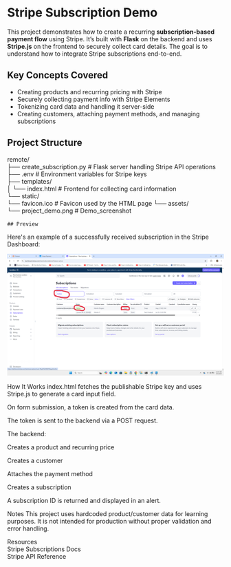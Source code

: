 # Stripe Subscription Demo

This project demonstrates how to create a recurring **subscription-based payment flow** using Stripe. It’s built with **Flask** on the backend and uses **Stripe.js** on the frontend to securely collect card details. The goal is to understand how to integrate Stripe subscriptions end-to-end.

##  Key Concepts Covered

- Creating products and recurring pricing with Stripe
- Securely collecting payment info with Stripe Elements
- Tokenizing card data and handling it server-side
- Creating customers, attaching payment methods, and managing subscriptions

##  Project Structure

remote/  
├── create_subscription.py # Flask server handling Stripe API operations  
├── .env # Environment variables for Stripe keys  
├── templates/  
│ └── index.html # Frontend for collecting card information  
└── static/      
    └── favicon.ico # Favicon used by the HTML page 
└── assets/      
    └── project_demo.png # Demo_screenshot

    ## Preview  

Here's an example of a successfully received subscription in the Stripe Dashboard:  

![Subscription demo](assets/subscription_stripe.png)


How It Works
index.html fetches the publishable Stripe key and uses Stripe.js to generate a card input field.

On form submission, a token is created from the card data.

The token is sent to the backend via a POST request.

The backend:

Creates a product and recurring price

Creates a customer

Attaches the payment method

Creates a subscription

A subscription ID is returned and displayed in an alert.

 Notes
This project uses hardcoded product/customer data for learning purposes.
It is not intended for production without proper validation and error handling.

Resources  
Stripe Subscriptions Docs  
Stripe API Reference
